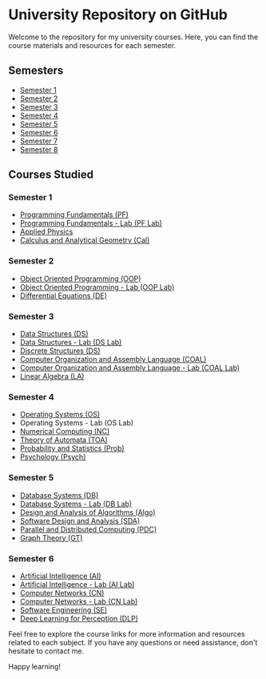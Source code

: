 # University Repository on GitHub

Welcome to the repository for my university courses. Here, you can find the course materials and resources for each semester.

## Semesters

- [Semester 1](link)
- [Semester 2](link)
- [Semester 3](link)
- [Semester 4](link)
- [Semester 5](link)
- [Semester 6](link)
- [Semester 7](link)
- [Semester 8](link)

## Courses Studied

### Semester 1

- [Programming Fundamentals (PF)](link)
- [Programming Fundamentals - Lab (PF Lab)](link)
- [Applied Physics](link)
- [Calculus and Analytical Geometry (Cal)](link)

### Semester 2

- [Object Oriented Programming (OOP)](link)
- [Object Oriented Programming - Lab (OOP Lab)](link)
- [Differential Equations (DE)](link)

### Semester 3

- [Data Structures (DS)](link)
- [Data Structures - Lab (DS Lab)](link)
- [Discrete Structures (DS)](link)
- [Computer Organization and Assembly Language (COAL)](link)
- [Computer Organization and Assembly Language - Lab (COAL Lab)](link)
- [Linear Algebra (LA)](link)

### Semester 4

- [Operating Systems (OS)](https://github.com/Mohsin-Ali-Mirza/University/tree/main/Sem4/OS)
- Operating Systems - Lab (OS Lab)
- [Numerical Computing (NC)](https://github.com/Mohsin-Ali-Mirza/University/tree/main/Sem4/NC)
- [Theory of Automata (TOA)](https://github.com/Mohsin-Ali-Mirza/University/tree/main/Sem4/TOA)
- [Probability and Statistics (Prob)](https://github.com/Mohsin-Ali-Mirza/University/tree/main/Sem4/Prob)
- [Psychology (Psych)](link)

### Semester 5

- [Database Systems (DB)](link)
- [Database Systems - Lab (DB Lab)](link)
- [Design and Analysis of Algorithms (Algo)](link)
- [Software Design and Analysis (SDA)](link)
- [Parallel and Distributed Computing (PDC)](link)
- [Graph Theory (GT)](link)

### Semester 6

- [Artificial Intelligence (AI)](link)
- [Artificial Intelligence - Lab (AI Lab)](link)
- [Computer Networks (CN)](link)
- [Computer Networks - Lab (CN Lab)](link)
- [Software Engineering (SE)](link)
- [Deep Learning for Perception (DLP)](link)

Feel free to explore the course links for more information and resources related to each subject. If you have any questions or need assistance, don't hesitate to contact me.

Happy learning!
